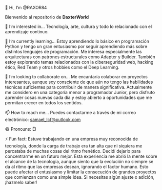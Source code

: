👋 Hi, I’m @RAXOR84

Bienvenido al repositorio de **DaxterWorld**


👀 I’m interested in...
Tecnología, arte, cultura y todo lo relacionado con el aprendizaje continuo.

🌱 I’m currently learning...
Estoy aprendiendo lo básico en programación Python y tengo un gran entusiasmo por seguir aprendiendo más sobre distintos lenguajes de programación. Me interesa especialmente las arquitecturas con patrones estructurales como Adapter y Builder. También estoy explorando temas relacionados con la ciberseguridad web, hacking ético, Red Team y otros hobbies como el Deep Learning.

💞️ I’m looking to collaborate on...
Me encantaría colaborar en proyectos interesantes, aunque soy consciente de que aún no tengo las habilidades técnicas suficientes para contribuir de manera significativa. Actualmente me considero en una categoría menor a programador Junior, pero disfruto aprender cosas nuevas cada día y estoy abierto a oportunidades que me permitan crecer en todos los sentidos.

📫 How to reach me...
Puedes contactarme a través de mi correo electrónico: samael_lcf@outlook.com

😄 Pronouns:
Él

⚡ Fun fact:
Estuve trabajando en una empresa muy reconocida de tecnología, donde la carga de trabajo era tan alta que ni siquiera me percataba de muchas cosas del ritmo frenético. Decidí dejarlo para concentrarme en un futuro mejor. Esta experiencia me abrió la mente sobre el alcance de la tecnología, aunque siento que la evolución no siempre se da al ritmo que las empresas desean, ignorando el factor humano. Esto puede afectar el entusiasmo y limitar la consecución de grandes proyectos que comienzan como una simple idea. Si necesitas algún ajuste o adición, ¡hazmelo saber!

<!---
RAXOR84/RAXOR84 is a ✨ special ✨ repository because its `README.md` (this file) appears on your GitHub profile.
You can click the Preview link to take a look at your changes.
--->
